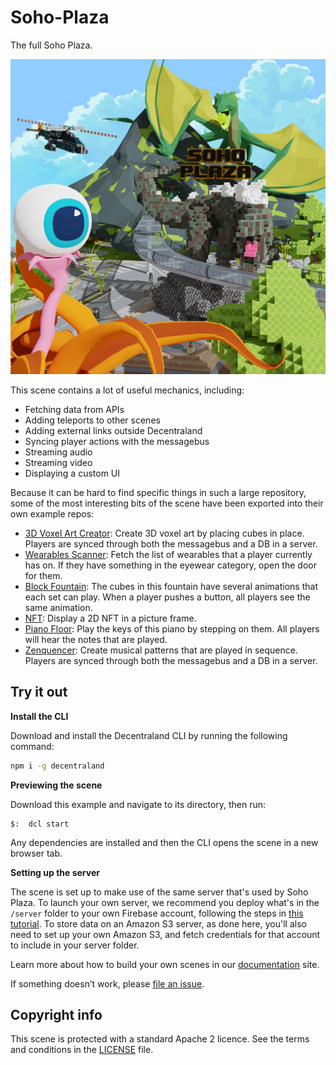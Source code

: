 # Soho-Plaza

The full Soho Plaza.

![](screenshot/screenshot.png)

This scene contains a lot of useful mechanics, including:

- Fetching data from APIs
- Adding teleports to other scenes
- Adding external links outside Decentraland
- Syncing player actions with the messagebus
- Streaming audio
- Streaming video
- Displaying a custom UI

Because it can be hard to find specific things in such a large repository, some of the most interesting bits of the scene have been exported into their own example repos:

- [3D Voxel Art Creator](https://github.com/decentraland-scenes/voxel-art-creator): Create 3D voxel art by placing cubes in place. Players are synced through both the messagebus and a DB in a server.
- [Wearables Scanner](https://github.com/decentraland-scenes/wearables-scanner): Fetch the list of wearables that a player currently has on. If they have something in the eyewear category, open the door for them.
- [Block Fountain](https://github.com/decentraland-scenes/Block-Fountain): The cubes in this fountain have several animations that each set can play. When a player pushes a button, all players see the same animation.
- [NFT](https://github.com/decentraland-scenes/Certified-criptokitty): Display a 2D NFT in a picture frame.
- [Piano Floor](https://github.com/decentraland-scenes/piano-floor-example-scene): Play the keys of this piano by stepping on them. All players will hear the notes that are played.
- [Zenquencer](https://github.com/decentraland-scenes/Zenquencer): Create musical patterns that are played in sequence. Players are synced through both the messagebus and a DB in a server.

## Try it out

**Install the CLI**

Download and install the Decentraland CLI by running the following command:

```bash
npm i -g decentraland
```

**Previewing the scene**

Download this example and navigate to its directory, then run:

```
$:  dcl start
```

Any dependencies are installed and then the CLI opens the scene in a new browser tab.

**Setting up the server**

The scene is set up to make use of the same server that's used by Soho Plaza. To launch your own server, we recommend you deploy what's in the `/server` folder to your own Firebase account, following the steps in [this tutorial](https://decentraland.org/blog/tutorials/servers-part-2/). To store data on an Amazon S3 server, as done here, you'll also need to set up your own Amazon S3, and fetch credentials for that account to include in your server folder.

Learn more about how to build your own scenes in our [documentation](https://docs.decentraland.org/) site.

If something doesn’t work, please [file an issue](https://github.com/decentraland-scenes/Awesome-Repository/issues/new).

## Copyright info

This scene is protected with a standard Apache 2 licence. See the terms and conditions in the [LICENSE](/LICENSE) file.
